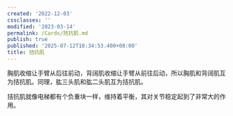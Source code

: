 ```yaml
---
created: '2022-12-03'
cssclasses: ''
modified: '2023-03-14'
permalink: /Cards/拮抗肌.md
publish: true
published: '2025-07-12T18:34:53.400+08:00'
title: 拮抗肌
---
```

胸肌收缩让手臂从后往前动，背阔肌收缩让手臂从前往后动，所以胸肌和背阔肌互为拮抗肌。同理，肱三头肌和肱二头肌互为拮抗肌。

拮抗肌就像电梯都有个负重块一样，维持着平衡，其对关节稳定起到了非常大的作用。